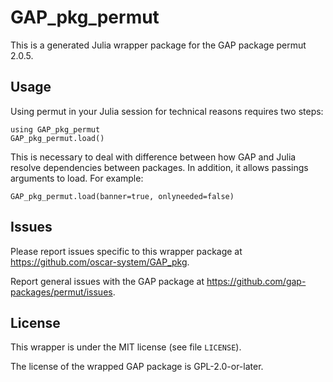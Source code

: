 # GAP_pkg_permut

This is a generated Julia wrapper package for the GAP package permut 2.0.5.

## Usage

Using permut in your Julia session for technical reasons requires two steps:

    using GAP_pkg_permut
    GAP_pkg_permut.load()

This is necessary to deal with difference between how GAP and Julia
resolve dependencies between packages. In addition, it allows passings
arguments to load. For example:

    GAP_pkg_permut.load(banner=true, onlyneeded=false)

## Issues

Please report issues specific to this wrapper package at <https://github.com/oscar-system/GAP_pkg>.

Report general issues with the GAP package at <https://github.com/gap-packages/permut/issues>.

## License

This wrapper is under the MIT license (see file `LICENSE`).

The license of the wrapped GAP package is GPL-2.0-or-later.
